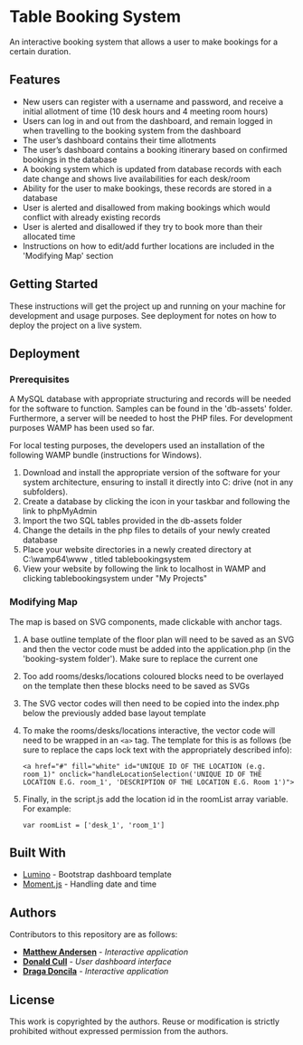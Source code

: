# Table Booking System

An interactive booking system that allows a user to make bookings for a certain duration.

## Features

- New users can register with a username and password, and receive a initial allotment of time (10 desk hours and 4 meeting room hours)
- Users can log in and out from the dashboard, and remain logged in when travelling to the booking system from the dashboard
- The user’s dashboard contains their time allotments
- The user’s dashboard contains a booking itinerary based on confirmed bookings in the database
- A booking system which is updated from database records with each date change and shows live availabilities for each desk/room
- Ability for the user to make bookings, these records are stored in a database
- User is alerted and disallowed from making bookings which would conflict with already existing records
- User is alerted and disallowed if they try to book more than their allocated time
- Instructions on how to edit/add further locations are included in the 'Modifying Map' section

## Getting Started

These instructions will get the project up and running on your machine for development and usage purposes. See deployment for notes on how to deploy the project on a live system.

## Deployment

### Prerequisites

A MySQL database with appropriate structuring and records will be needed for the software to function. Samples can be found in the 'db-assets' folder. Furthermore, a server will be needed to host the PHP files. For development purposes WAMP has been used so far.

For local testing purposes, the developers used an installation of the following WAMP bundle (instructions for Windows).
1. Download and install the appropriate version of the software for your system architecture, ensuring to install it directly into C: drive (not in any subfolders).
2. Create a database by clicking the icon in your taskbar and following the link to phpMyAdmin
3. Import the two SQL tables provided in the db-assets folder
4. Change the details in the php files to details of your newly created database
5. Place your website directories in a newly created directory at C:\wamp64\www , titled tablebookingsystem
6. View your website by following the link to localhost in WAMP and clicking tablebookingsystem under "My Projects"

### Modifying Map
The map is based on SVG components, made clickable with anchor tags.

1. A base outline template of the floor plan will need to be saved as an SVG and then the vector code must be added into the application.php (in the 'booking-system folder'). Make sure to replace the current one
2. Too add rooms/desks/locations coloured blocks need to be overlayed on the template then these blocks need to be saved as SVGs
3. The SVG vector codes will then need to be copied into the index.php below the previously added base layout template
4. To make the rooms/desks/locations interactive, the vector code will need to be wrapped in an `<a>` tag. The template for this is as follows (be sure to replace the caps lock text with the appropriately described info):

    `<a href="#" fill="white" id="UNIQUE ID OF THE LOCATION (e.g. room_1)" onclick="handleLocationSelection('UNIQUE ID OF THE LOCATION E.G. room_1', 'DESCRIPTION OF THE LOCATION E.G. Room 1')">`
5. Finally, in the script.js add the location id in the roomList array variable. For example:
    
    `var roomList = ['desk_1', 'room_1']`

## Built With

* [Lumino](http://medialoot.com/item/lumino-admin-bootstrap-template/) - Bootstrap dashboard template
* [Moment.js](http://momentjs.com/) - Handling date and time

## Authors

Contributors to this repository are as follows:

* **[Matthew Andersen](https://github.com/matthew-andersen)** - *Interactive application*
* **[Donald Cull](https://github.com/donaldCull)** - *User dashboard interface*
* **[Draga Doncila](https://github.com/DragaDoncila)** - *Interactive application*

## License

This work is copyrighted by the authors. Reuse or modification is strictly prohibited without expressed permission from the authors.
